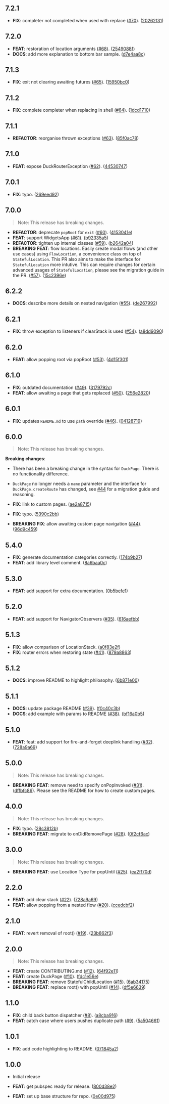 ## 7.2.1

 - **FIX**: completer not completed when used with replace ([#70](https://github.com/jaspervanriet/duck_router/issues/70)). ([20262f31](https://github.com/jaspervanriet/duck_router/commit/20262f315e06911316569d7a1f7ded7ad70d83d9))

## 7.2.0

 - **FEAT**: restoration of location arguments ([#68](https://github.com/jaspervanriet/duck_router/issues/68)). ([2549088f](https://github.com/jaspervanriet/duck_router/commit/2549088fb40c0b152fb3e9325c242d602011f375))
 - **DOCS**: add more explanation to bottom bar sample. ([d7e4aa8c](https://github.com/jaspervanriet/duck_router/commit/d7e4aa8c789f8df62c27a68b67fc6ff300e56159))

## 7.1.3

 - **FIX**: exit not clearing awaiting futures ([#65](https://github.com/jaspervanriet/duck_router/issues/65)). ([15950bc0](https://github.com/jaspervanriet/duck_router/commit/15950bc09d8b006046a8e98df6f3ecad3aac45ba))

## 7.1.2

 - **FIX**: complete completer when replacing in shell ([#64](https://github.com/jaspervanriet/duck_router/issues/64)). ([1dcd1710](https://github.com/jaspervanriet/duck_router/commit/1dcd1710a813f2685175e4fe1d01e06d8c244b90))

## 7.1.1

 - **REFACTOR**: reorganise thrown exceptions ([#63](https://github.com/jaspervanriet/duck_router/issues/63)). ([85f0ac78](https://github.com/jaspervanriet/duck_router/commit/85f0ac78c2cca58240f9fe77220fa90eb24b8a91))

## 7.1.0

 - **FEAT**: expose DuckRouterException ([#62](https://github.com/jaspervanriet/duck_router/issues/62)). ([44530747](https://github.com/jaspervanriet/duck_router/commit/4453074700f69ff51b963d6c82b7542a4cbfa044))

## 7.0.1

 - **FIX**: typo. ([269eed92](https://github.com/jaspervanriet/duck_router/commit/269eed921b33a272c97bcc1457721dd6835ad1ef))

## 7.0.0

> Note: This release has breaking changes.

 - **REFACTOR**: deprecate `popRoot` for `exit` ([#60](https://github.com/jaspervanriet/duck_router/issues/60)). ([4153041e](https://github.com/jaspervanriet/duck_router/commit/4153041e4d917d921741a8c4bcae631ae16f8ba1))
 - **FEAT**: support WidgetsApp ([#61](https://github.com/jaspervanriet/duck_router/issues/61)). ([b92335a5](https://github.com/jaspervanriet/duck_router/commit/b92335a5d45955f073b66a2085626eea35c214c8))
 - **REFACTOR**: tighten up internal classes ([#59](https://github.com/jaspervanriet/duck_router/issues/59)). ([b2642a04](https://github.com/jaspervanriet/duck_router/commit/b2642a04ec6f7ba995ae7b183fe5a5137afb7514))
 - **BREAKING** **FEAT**: flow locations. Easily create modal flows (and other use cases) using `FlowLocation`, a convenience class on top of `StatefulLocation`. This PR also aims to make the interface for `StatefulLocation` more intutive. This can require changes for certain advanced usages of `StatefulLocation`, please see the migration guide in the PR. ([#57](https://github.com/jaspervanriet/duck_router/issues/57)). ([15c2396e](https://github.com/jaspervanriet/duck_router/commit/15c2396e1dfc012ad17af655c77146d79d728723))

## 6.2.2

 - **DOCS**: describe more details on nested navigation ([#55](https://github.com/jaspervanriet/duck_router/issues/55)). ([de267992](https://github.com/jaspervanriet/duck_router/commit/de2679925be0335fcae327e2e9a41972e85de493))

## 6.2.1

 - **FIX**: throw exception to listeners if clearStack is used ([#54](https://github.com/jaspervanriet/duck_router/issues/54)). ([a8dd9090](https://github.com/jaspervanriet/duck_router/commit/a8dd9090398d7439ee06381ea4a4c2f165837ea8))

## 6.2.0

 - **FEAT**: allow popping root via popRoot ([#53](https://github.com/jaspervanriet/duck_router/issues/53)). ([4d15f301](https://github.com/jaspervanriet/duck_router/commit/4d15f30115ac684dd7a45ccb56368e0602ded909))

## 6.1.0

 - **FIX**: outdated documentation ([#49](https://github.com/jaspervanriet/duck_router/issues/49)). ([3179792c](https://github.com/jaspervanriet/duck_router/commit/3179792c2a9a1d6e0bad132afddf185984936cdb))
 - **FEAT**: allow awaiting a page that gets replaced ([#50](https://github.com/jaspervanriet/duck_router/issues/50)). ([256e2820](https://github.com/jaspervanriet/duck_router/commit/256e28203009b4efc1cba568e3b141d04c26085f))

## 6.0.1

 - **FIX**: updates `README.md` to use `path` override ([#46](https://github.com/jaspervanriet/duck_router/issues/46)). ([04128719](https://github.com/jaspervanriet/duck_router/commit/041287198cebe3a242fc1633f9d14b63cafaf9cf))

## 6.0.0

> Note: This release has breaking changes.

**Breaking changes**:

- There has been a breaking change in the syntax for `DuckPage`. There is no functionality difference.
- `DuckPage` no longer needs a `name` parameter and the interface for `DuckPage.createRoute` has changed, see [#44](https://github.com/JaspervanRiet/duck_router/pull/44) for a migration guide and reasoning.

- **FIX**: link to custom pages. ([ae2a8715](https://github.com/jaspervanriet/duck_router/commit/ae2a87151276be7f783c3c690c4d0c52e4523e16))
- **FIX**: typo. ([5390c2bb](https://github.com/jaspervanriet/duck_router/commit/5390c2bbb9cdb27bcd5bbd1531ed2d874706e797))
- **BREAKING** **FIX**: allow awaiting custom page navigation ([#44](https://github.com/JaspervanRiet/duck_router/pull/44)). ([96d9c459](https://github.com/jaspervanriet/duck_router/commit/96d9c4591d1660ded3328fbec4372c1b73adfb6e))

## 5.4.0

- **FIX**: generate documentation categories correctly. ([174b9b27](https://github.com/jaspervanriet/duck_router/commit/174b9b2701d0e269396d4b83ab4c2526b37902e0))
- **FEAT**: add library level comment. ([8a6baa0c](https://github.com/jaspervanriet/duck_router/commit/8a6baa0c618dedd94f66624b23ff214e78d32076))

## 5.3.0

- **FEAT**: add support for extra documentation. ([0b5befe1](https://github.com/jaspervanriet/duck_router/commit/0b5befe165f47bdf2245e04e98ca86fe63674278))

## 5.2.0

- **FEAT**: add support for NavigatorObservers ([#35](https://github.com/jaspervanriet/duck_router/issues/35)). ([616aefbb](https://github.com/jaspervanriet/duck_router/commit/616aefbbef9d40c86d99173399bad64c80661ccd))

## 5.1.3

- **FIX**: allow comparison of LocationStack. ([a0f83e2f](https://github.com/jaspervanriet/duck_router/commit/a0f83e2f39eda4597bb658c239037c991c70ea33))
- **FIX**: router errors when restoring state ([#41](https://github.com/jaspervanriet/duck_router/issues/41)). ([879a8863](https://github.com/jaspervanriet/duck_router/commit/879a8863cdc07b3c1dd934e0e822e291f9198d24))

## 5.1.2

- **DOCS**: improve README to highlight philosophy. ([6b871e00](https://github.com/jaspervanriet/duck_router/commit/6b871e0079eaa60f6baf0585e0800a1963993a31))

## 5.1.1

- **DOCS**: update package README ([#39](https://github.com/jaspervanriet/duck_router/issues/39)). ([f0c40c3b](https://github.com/jaspervanriet/duck_router/commit/f0c40c3b8d4a48a70928d4033fb1a0e91606c2ac))
- **DOCS**: add example with params to README ([#38](https://github.com/jaspervanriet/duck_router/issues/38)). ([bf16a0b5](https://github.com/jaspervanriet/duck_router/commit/bf16a0b554e0fb132a912b0090be09d60823dc91))

## 5.1.0

- **FEAT**: feat: add support for fire-and-forget deeplink handling ([#32](https://github.com/Jaspervanriet/duck_router/issues/32)). ([728a9a69](https://github.com/jaspervanriet/duck_router/commit/735121018a2754334136d7773d01039903779867))

## 5.0.0

> Note: This release has breaking changes.

- **BREAKING** **FEAT**: remove need to specify onPopInvoked ([#31](https://github.com/jaspervanriet/duck_router/issues/31)). ([dffbfc86](https://github.com/jaspervanriet/duck_router/commit/dffbfc8645078acb16dfa4534227342b28fbbb3b)). Please see the README for how to create custom pages.

## 4.0.0

> Note: This release has breaking changes.

- **FIX**: typo. ([28c3812b](https://github.com/jaspervanriet/duck_router/commit/28c3812b6e0b71619e1f1f5ae5ecb3952eca080a))
- **BREAKING** **FEAT**: migrate to onDidRemovePage ([#28](https://github.com/jaspervanriet/duck_router/issues/28)). ([0f2cf6ac](https://github.com/jaspervanriet/duck_router/commit/0f2cf6ac6a19214445feed2e5881f815219662df))

## 3.0.0

> Note: This release has breaking changes.

- **BREAKING** **FEAT**: use Location Type for popUntil ([#25](https://github.com/jaspervanriet/duck_router/issues/25)). ([ea2ff70d](https://github.com/jaspervanriet/duck_router/commit/ea2ff70d447915eff4ddb71b2a4093bfdede665f))

## 2.2.0

- **FEAT**: add clear stack ([#22](https://github.com/jaspervanriet/duck_router/issues/22)). ([728a9a69](https://github.com/jaspervanriet/duck_router/commit/728a9a6919b724734cc1be739d425f1d6092563e))
- **FEAT**: allow popping from a nested flow ([#20](https://github.com/jaspervanriet/duck_router/issues/20)). ([ccedcbf2](https://github.com/jaspervanriet/duck_router/commit/ccedcbf217ce3775b68cd124642c58a4ce6b198c))

## 2.1.0

- **FEAT**: revert removal of root() ([#19](https://github.com/jaspervanriet/duck_router/issues/19)). ([23b862f3](https://github.com/jaspervanriet/duck_router/commit/23b862f3bc613d24632a89c3cf915f5dd9fdfbed))

## 2.0.0

> Note: This release has breaking changes.

- **FEAT**: create CONTRIBUTING.md ([#12](https://github.com/jaspervanriet/duck_router/issues/12)). ([64f92e11](https://github.com/jaspervanriet/duck_router/commit/64f92e11296459892afbf2247e4779524715a7e3))
- **FEAT**: create DuckPage ([#10](https://github.com/jaspervanriet/duck_router/issues/10)). ([fdc1e56e](https://github.com/jaspervanriet/duck_router/commit/fdc1e56eb22a249e582208b9955d311d64faa03b))
- **BREAKING** **FEAT**: remove StatefulChildLocation ([#15](https://github.com/jaspervanriet/duck_router/issues/15)). ([6ab34175](https://github.com/jaspervanriet/duck_router/commit/6ab3417519c15021d3d0cd2b318499a994337c90))
- **BREAKING** **FEAT**: replace root() with popUntil ([#14](https://github.com/jaspervanriet/duck_router/issues/14)). ([df5e6639](https://github.com/jaspervanriet/duck_router/commit/df5e66393366a7d729c27c2f4b057e734ece6ea4))

## 1.1.0

- **FIX**: child back button dispatcher ([#8](https://github.com/jaspervanriet/duck_router/issues/8)). ([a8cba916](https://github.com/jaspervanriet/duck_router/commit/a8cba916b7b4037d6ef80909bcb3af3ba435b2e7))
- **FEAT**: catch case where users pushes duplicate path ([#9](https://github.com/jaspervanriet/duck_router/issues/9)). ([5a504661](https://github.com/jaspervanriet/duck_router/commit/5a504661770c19b9108e922e4c9a2b67f8a47002))

## 1.0.1

- **FIX**: add code highlighting to README. ([071845a2](https://github.com/jaspervanriet/duck_router/commit/071845a299341f7338c0785095039d749d80f19f))

## 1.0.0

- Initial release

- **FEAT**: get pubspec ready for release. ([800d38e2](https://github.com/jaspervanriet/duck_router/commit/800d38e2b0e5387f69dd5df8f880c618dee408b9))
- **FEAT**: set up base structure for repo. ([0e00d975](https://github.com/jaspervanriet/duck_router/commit/0e00d97510bd602b8dadd8c4555d2ac3d29014d9))
